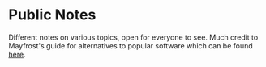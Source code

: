Public Notes
============

Different notes on various topics, open for everyone to see. Much credit
to Mayfrost's guide for alternatives to popular software which can be
found
[here](https://github.com/mayfrost/guides/blob/master/ALTERNATIVES.md).
